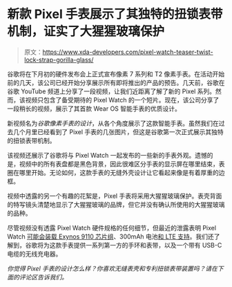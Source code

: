 # 新款 Pixel 手表展示了其独特的扭锁表带机制，证实了大猩猩玻璃保护

> 原文：<https://www.xda-developers.com/pixel-watch-teaser-twist-lock-strap-gorilla-glass/>

谷歌将在下月初的硬件发布会上正式宣布像素 7 系列和 T2 像素手表。在活动开始前的几天，该公司已经开始分享展示所有即将推出的产品的预告。几天前，谷歌在谷歌 YouTube 频道上分享了一段视频，让我们近距离了解了新的 Pixel 系列。然而，该视频只包含了备受期待的 Pixel Watch 的一个短片。现在，该公司分享了一段稍长的视频，展示了其首款 Wear OS 智能手表的优质设计。

新视频名为*谷歌像素手表的设计*，从各个角度展示了这款智能手表。虽然我们在过去几个月里已经看到了 Pixel 手表的几张图片，但这是谷歌第一次正式展示其独特的扭锁表带机制。

该视频还展示了谷歌将与 Pixel Watch 一起发布的一些新的手表外观。遗憾的是，视频中的所有表盘都是黑色背景，因此很难区分手表的显示屏在哪里结束，表圈在哪里开始。无论如何，这款手表的无缝外壳设计让它看起来像是有着厚重的边框。

视频中透露的另一个有趣的花絮是，Pixel 手表将采用大猩猩玻璃保护。表壳背面的特写镜头清楚地显示了大猩猩玻璃的品牌，但它并没有确认所使用的大猩猩玻璃的品种。

尽管视频没有透露 Pixel Watch 硬件规格的任何细节，但最近的泄露表明 Pixel Watch [可能会装载 Exynos 9110 芯片组](https://www.xda-developers.com/google-pixel-watch-older-chipset/)、300mAh 电池[和 LTE 支持](https://www.xda-developers.com/google-pixel-watch-battery-and-connectivity-details-emerge/)。我们还了解到，谷歌将为这款手表提供一系列第一方的手环和表带，以及一个带有 USB-C 电缆的无线充电器。

*你觉得 Pixel 手表的设计怎么样？你喜欢无缝表壳和专利扭锁表带装置吗？请在下面的评论区告诉我们。*